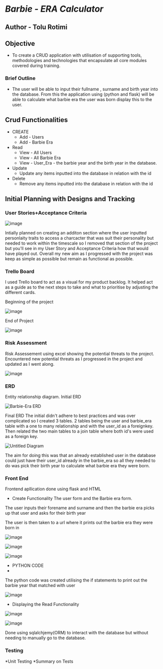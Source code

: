 # **_Barbie - ERA Calculator_**
## Author - Tolu Rotimi
## Objective
* To create a CRUD application with utilisation of supporting tools,
methodologies and technologies that encapsulate all core modules
covered during training.

### Brief Outline
* The user will be able to input their fullname , surname and birth year into the database. 
From this the application using (python and flask) will be able to calculate what barbie era the user was born
display this to the user.

## Crud Functionalities
* CREATE
  * Add - Users
  * Add - Barbie Era
* Read
  * View - All Users
  * View - All Barbie Era
  * View - User_Era - the barbie year and the birth year in the database.  
* Update
  * Update any items inputted into the database in relation with the id 
* Delete
  * Remove any items inputted into the database in relation with the id 

## Initial Planning with Designs and Tracking

###  **User Stories+Acceptance Criteria**
![image](https://user-images.githubusercontent.com/96881229/183012070-66efecc0-3ee1-4132-b8fb-40865a9755e0.png)

Intially planned on creating an additon section where the user inputted personlaity traits to access a charcacter that was suit their personality but needed to work within the timescale so I removed that section of the project but you'll see in my User Story and Acceptance Criteria how that would have played out. Overall my new aim as I progressed with the project was keep as simple as possible but remain as functional as possible.  

### **Trello Board** 
I used Trello board to act as a visual for my product backlog. It helped act as a guide as to the next steps to take and what to prioritise by adjusting the different cards.

Beginning of the project

![image](https://user-images.githubusercontent.com/96881229/183012431-3bca21e9-232a-40d4-a2b2-6d6a66c714a3.png)

End of Project

![image](https://user-images.githubusercontent.com/96881229/183012553-c2233c85-4997-4b7e-92ba-f6a1633549a8.png)

### **Risk Assessment**
Risk Assessement using excel showing the potential threats to the project. Encountered new potential threats as I progressed in the project and updated as I went along.

![image](https://user-images.githubusercontent.com/96881229/183014230-5c09d6d1-5713-485d-8b32-1ca8174d821d.png)

### **ERD**
Entity relationship diagram. 
Initial ERD

![Barbie-Era ERD](https://user-images.githubusercontent.com/96881229/183014548-256225b6-2c7a-4442-adfe-0b0310af6c78.jpg)

Final ERD
The initial didn't adhere to best practices and was over complicated so I created 3 tables. 2 tables being the user and barbie_era table with a one to many relationship and with the user_id as a foreignkey. Then related the two main tables to a join table where both id's were used as a foreign key. 

![Untitled Diagram](https://user-images.githubusercontent.com/96881229/183014924-d9f7074b-a173-45cb-9b4f-ed36872d98ee.jpg)

The aim for doing this was that an already established user in the database could just have their user_id already in the barbie_era so all they needed to do was pick their birth year to calculate what barbie era they were born. 

### **Front End**

Frontend apllication done using flask and HTML

* Create Functionality
 The user form and the Barbie era form. 
 
 The user inputs their forename and surname and then the barbie era picks up that user and asks for their birth year
 
 The user is then taken to a url where it prints out the barbie era they were born in
 
![image](https://user-images.githubusercontent.com/96881229/183045593-fba74fbb-a5eb-491a-beb8-96e5ebcec5e1.png)

![image](https://user-images.githubusercontent.com/96881229/183045798-1067ff0c-79fe-4cb6-96ce-96c254fd673f.png)

![image](https://user-images.githubusercontent.com/96881229/183046026-ab090352-2758-43b1-8c38-25253b76c495.png)

* PYTHON CODE
* 
The python code was created utilising the if statements to print out the barbie year that matched with user

![image](https://user-images.githubusercontent.com/96881229/183047029-275da948-3163-438c-8569-d9402c3c2e72.png)

* Displaying the Read Functionality

![image](https://user-images.githubusercontent.com/96881229/183048627-35a3d7fd-3523-4d5e-82c5-90597064ce16.png)

![image](https://user-images.githubusercontent.com/96881229/183048733-37f8776b-4e62-4a05-b4d9-35e5608926de.png)

Done using sqlalchjemy(ORM) to interact with the database but without needing to manually go to the database.

### **Testing**

*Unit Testing
 *Summary on Tests


